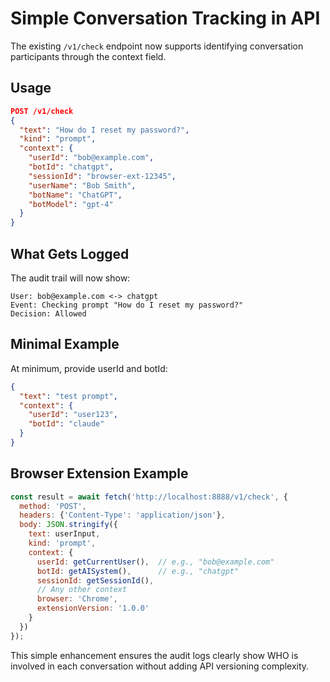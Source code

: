 # Simple Conversation Tracking in API

The existing `/v1/check` endpoint now supports identifying conversation participants through the context field.

## Usage

```json
POST /v1/check
{
  "text": "How do I reset my password?",
  "kind": "prompt",
  "context": {
    "userId": "bob@example.com",
    "botId": "chatgpt",
    "sessionId": "browser-ext-12345",
    "userName": "Bob Smith",
    "botName": "ChatGPT",
    "botModel": "gpt-4"
  }
}
```

## What Gets Logged

The audit trail will now show:
```
User: bob@example.com <-> chatgpt
Event: Checking prompt "How do I reset my password?"
Decision: Allowed
```

## Minimal Example

At minimum, provide userId and botId:
```json
{
  "text": "test prompt",
  "context": {
    "userId": "user123",
    "botId": "claude"
  }
}
```

## Browser Extension Example

```javascript
const result = await fetch('http://localhost:8888/v1/check', {
  method: 'POST',
  headers: {'Content-Type': 'application/json'},
  body: JSON.stringify({
    text: userInput,
    kind: 'prompt',
    context: {
      userId: getCurrentUser(),  // e.g., "bob@example.com"
      botId: getAISystem(),      // e.g., "chatgpt"
      sessionId: getSessionId(),
      // Any other context
      browser: 'Chrome',
      extensionVersion: '1.0.0'
    }
  })
});
```

This simple enhancement ensures the audit logs clearly show WHO is involved in each conversation without adding API versioning complexity.